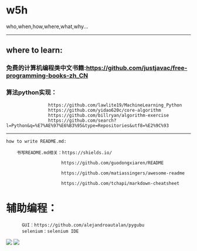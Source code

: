# w5h
who,when,how,where,what,why...


------------------------
## where to learn:
  
###   免费的计算机编程类中文书籍:https://github.com/justjavac/free-programming-books-zh_CN
###   算法python实现：
                    https://github.com/lawlite19/MachineLearning_Python
                    https://github.com/yidao620c/core-algorithm                  
                    https://github.com/billryan/algorithm-exercise
                    https://github.com/search?l=Python&q=%E7%AE%97%E6%B3%95&type=Repositories&utf8=%E2%9C%93
  
  
  -------------------------------------
      
    how to write README.md:
  
        书写README.md相关：https://shields.io/
                    
                         https://github.com/guodongxiaren/README
                    
                         https://github.com/matiassingers/awesome-readme
                         
                         https://github.com/tchapi/markdown-cheatsheet
                         

# 辅助编程：
          GUI：https://github.com/alejandroautalan/pygubu
          selenium：selenium IDE
                         
![](http://static.open-open.com/news/uploadImg/20150316/20150316084735_935.gif)
![](http://img2.imgtn.bdimg.com/it/u=1341120858,540027728&fm=11&gp=0.jpg)
